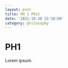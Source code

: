 ```yaml
---
layout: post
title: PH 1 POst
date: '2021-10-20 22:38:00'
category: philosophy
---
```


# PH1

Lorem ipsum.